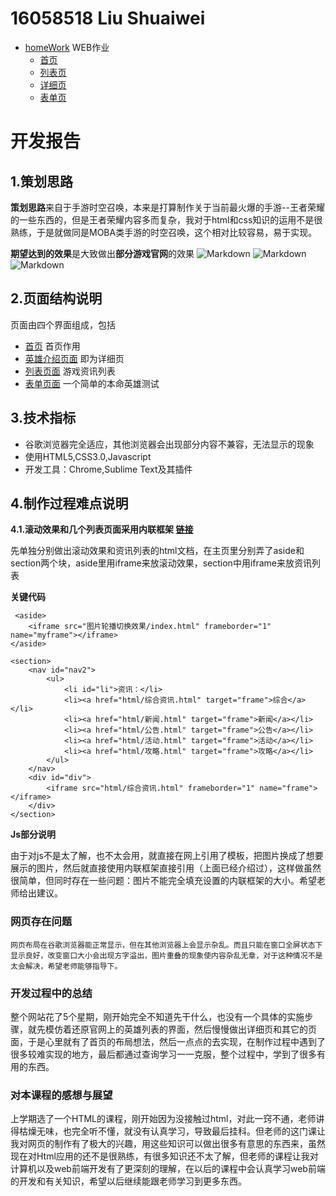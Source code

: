 # 16058518 Liu Shuaiwei

* [homeWork](./web作业/) WEB作业
	* [首页](./web作业/index.html) 
	* [列表页](./web作业/html/综合资讯.html)
	* [详细页](./web作业/html/赵云.html)
    * [表单页](./web作业/html/表单.html) 
# 开发报告 
## 1.策划思路

**策划思路**来自于手游时空召唤，本来是打算制作关于当前最火爆的手游--王者荣耀的一些东西的，但是王者荣耀内容多而复杂，我对于html和css知识的运用不是很熟练，于是就做同是MOBA类手游的时空召唤，这个相对比较容易，易于实现。

**期望达到的效果**是大致做出**部分游戏官网**的效果
![Markdown](https://liushuaiwei.github.io/Web/web%E4%BD%9C%E4%B8%9A/img/img1.png)
![Markdown](https://liushuaiwei.github.io/Web/web%E4%BD%9C%E4%B8%9A/img/img2.png)
![Markdown](https://liushuaiwei.github.io/Web/web%E4%BD%9C%E4%B8%9A/img/img3.png)



## 2.页面结构说明

页面由四个界面组成，包括

* [首页](./web作业/index.html) 首页作用
* [英雄介绍页面](./web作业/html/赵云.html) 即为详细页
* [列表页面](./web作业/html/综合资讯.html) 游戏资讯列表
* [表单页面](./web作业/html/表单.html) 一个简单的本命英雄测试

## 3.技术指标

* 谷歌浏览器完全适应，其他浏览器会出现部分内容不兼容，无法显示的现象
* 使用HTML5,CSS3.0,Javascript
* 开发工具：Chrome,Sublime Text及其插件

## 4.制作过程难点说明

**4.1.滚动效果和几个列表页面采用内联框架 [链接](./web作业/index.html)**

先单独分别做出滚动效果和资讯列表的html文档，在主页里分别弄了aside和section两个块，aside里用iframe来放滚动效果，section中用iframe来放资讯列表


**关键代码**

	 <aside>
		<iframe src="图片轮播切换效果/index.html" frameborder="1" name="myframe"></iframe>
	</aside>
	
	<section>
		<nav id="nav2">
			<ul>
				<li id="li">资讯：</li>
				<li><a href="html/综合资讯.html" target="frame">综合</a></li>
				<li><a href="html/新闻.html" target="frame">新闻</a></li>
				<li><a href="html/公告.html" target="frame">公告</a></li>
				<li><a href="html/活动.html" target="frame">活动</a></li>
				<li><a href="html/攻略.html" target="frame">攻略</a></li>
			</ul>
		</nav>
		<div id="div">
			<iframe src="html/综合资讯.html" frameborder="1" name="frame"></iframe>
		</div>
	</section>
	




**Js部分说明**

由于对js不是太了解，也不太会用，就直接在网上引用了模板，把图片换成了想要展示的图片，然后就直接使用内联框架直接引用（上面已经介绍过），这样做虽然很简单，但同时存在一些问题：图片不能完全填充设置的内联框架的大小。希望老师给出建议。

### 网页存在问题 ###


    网页布局在谷歌浏览器能正常显示，但在其他浏览器上会显示杂乱。而且只能在窗口全屏状态下显示良好，改变窗口大小会出现方字溢出，图片重叠的现象使内容杂乱无章，对于这种情况不是太会解决，希望老师能够指导下。
    
### 开发过程中的总结 ###

整个网站花了5个星期，刚开始完全不知道先干什么，也没有一个具体的实施步骤，就先模仿着还原官网上的英雄列表的界面，然后慢慢做出详细页和其它的页面，于是心里就有了首页的布局想法，然后一点点的去实现，在制作过程中遇到了很多较难实现的地方，最后都通过查询学习一一克服，整个过程中，学到了很多有用的东西。

### 对本课程的感想与展望 ###

上学期选了一个HTML的课程，刚开始因为没接触过html，对此一窍不通，老师讲得枯燥无味，也完全听不懂，就没有认真学习，导致最后挂科。但老师的这门课让我对网页的制作有了极大的兴趣，用这些知识可以做出很多有意思的东西来，虽然现在对Html应用的还不是很熟练，有很多知识还不太了解，但老师的课程让我对计算机以及web前端开发有了更深刻的理解，在以后的课程中会认真学习web前端的开发和有关知识，希望以后继续能跟老师学习到更多东西。
